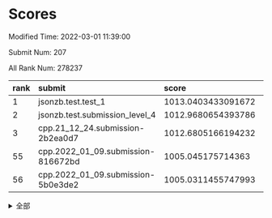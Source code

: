# Scores

Modified Time: 2022-03-01 11:39:00

Submit Num: 207

All Rank Num: 278237

| rank |               submit               |       score        |       sigma        | pk_num |
| :--- | :--------------------------------- | :----------------- | :----------------- | :----- |
| 1    | jsonzb.test.test_1                 | 1013.0403433091672 | 0.7758772236771889 | 5371   |
| 2    | jsonzb.test.submission_level_4     | 1012.9680654393786 | 0.8036193471787234 | 5375   |
| 3    | cpp.21_12_24.submission-2b2ea0d7   | 1012.6805166194232 | 0.7690957986228099 | 5377   |
| 55   | cpp.2022_01_09.submission-816672bd | 1005.045175714363  | 0.7065294682290799 | 5379   |
| 56   | cpp.2022_01_09.submission-5b0e3de2 | 1005.0311455747993 | 0.7081604529750251 | 5376   |


<details>
<summary>全部</summary>

| rank |                 submit                 |       score        |       sigma        | pk_num |
| :--- | :------------------------------------- | :----------------- | :----------------- | :----- |
| 1    | jsonzb.test.test_1                     | 1013.0403433091672 | 0.7758772236771889 | 5371   |
| 2    | jsonzb.test.submission_level_4         | 1012.9680654393786 | 0.8036193471787234 | 5375   |
| 3    | cpp.21_12_24.submission-2b2ea0d7       | 1012.6805166194232 | 0.7690957986228099 | 5377   |
| 4    | gobigger.level_3.submission_level_3_29 | 1012.6234602728221 | 0.761433349566333  | 5375   |
| 5    | gobigger.level_3.submission_level_3_43 | 1011.7792642500625 | 0.7928771086976748 | 5376   |
| 6    | gobigger.level_3.submission_level_3_25 | 1011.7547621153142 | 0.767706475952377  | 5383   |
| 7    | gobigger.level_3.submission_level_3_2  | 1011.5125446613079 | 0.7854935314508726 | 5376   |
| 8    | gobigger.level_3.submission_level_3_24 | 1011.3077666417153 | 0.7707787746504444 | 5373   |
| 9    | gobigger.level_3.submission_level_3_27 | 1011.2577523184145 | 0.7714653905233182 | 5379   |
| 10   | gobigger.level_3.submission_level_3_48 | 1011.1193382683175 | 0.7638983499968025 | 5375   |
| 11   | gobigger.level_3.submission_level_3_15 | 1011.0221512917    | 0.7869648208561912 | 5378   |
| 12   | gobigger.level_3.submission_level_3_44 | 1010.8752619882073 | 0.7530096113772198 | 5380   |
| 13   | gobigger.level_3.submission_level_3_33 | 1010.8011078252273 | 0.7860037546570287 | 5381   |
| 14   | gobigger.level_3.submission_level_3_18 | 1010.7976187730679 | 0.7513324897798678 | 5376   |
| 15   | gobigger.level_3.submission_level_3_13 | 1010.7598231374535 | 0.7634710362338785 | 5373   |
| 16   | gobigger.level_3.submission_level_3_4  | 1010.7532380691136 | 0.770520131924479  | 5376   |
| 17   | gobigger.level_3.submission_level_3_10 | 1010.7419435624021 | 0.7624905912688967 | 5377   |
| 18   | gobigger.level_3.submission_level_3_1  | 1010.7317117188414 | 0.7552031423408498 | 5379   |
| 19   | gobigger.level_3.submission_level_3_38 | 1010.6348244107439 | 0.7702293299096612 | 5376   |
| 20   | gobigger.level_3.submission_level_3_39 | 1010.597613686108  | 0.7447739913080282 | 5382   |
| 21   | gobigger.level_3.submission_level_3_28 | 1010.5328394327785 | 0.7718677736100054 | 5368   |
| 22   | gobigger.level_3.submission_level_3_7  | 1010.4980828455592 | 0.7793104799791734 | 5376   |
| 23   | gobigger.level_3.submission_level_3_42 | 1010.4044656649057 | 0.7801002388549622 | 5378   |
| 24   | gobigger.level_3.submission_level_3_34 | 1010.3648408294291 | 0.7415982716047591 | 5377   |
| 25   | gobigger.level_3.submission_level_3_23 | 1010.3322878736208 | 0.7516236867983859 | 5380   |
| 26   | gobigger.level_3.submission_level_3_5  | 1010.3164563069437 | 0.7795793684505264 | 5374   |
| 27   | gobigger.level_3.submission_level_3_14 | 1010.2422795514784 | 0.7542511402474341 | 5379   |
| 28   | gobigger.level_3.submission_level_3_40 | 1010.1205455369142 | 0.7576435382688664 | 5381   |
| 29   | gobigger.level_3.submission_level_3_30 | 1010.0437398606286 | 0.7587199756086693 | 5371   |
| 30   | gobigger.level_3.submission_level_3_12 | 1009.9523145229588 | 0.7418457684711999 | 5378   |
| 31   | gobigger.level_3.submission_level_3_37 | 1009.8204012291508 | 0.7537274640329668 | 5374   |
| 32   | gobigger.level_3.submission_level_3_35 | 1009.7845716886808 | 0.749428726070032  | 5376   |
| 33   | gobigger.level_3.submission_level_3_19 | 1009.729738664761  | 0.7437103580733072 | 5374   |
| 34   | gobigger.level_3.submission_level_3_36 | 1009.6774874433202 | 0.7397315383958804 | 5374   |
| 35   | gobigger.level_3.submission_level_3_16 | 1009.6173933934554 | 0.7580987112556954 | 5380   |
| 36   | gobigger.level_3.submission_level_3_6  | 1009.5942987822449 | 0.744798662229644  | 5375   |
| 37   | gobigger.level_3.submission_level_3_49 | 1009.5116678969621 | 0.750166381047535  | 5378   |
| 38   | gobigger.level_3.submission_level_3_31 | 1009.4156801878661 | 0.7274361941463463 | 5372   |
| 39   | gobigger.level_3.submission_level_3_22 | 1009.4076521692396 | 0.7700488123337476 | 5370   |
| 40   | gobigger.level_3.submission_level_3_3  | 1009.2696216318319 | 0.7650090634814857 | 5379   |
| 41   | gobigger.level_3.submission_level_3_20 | 1009.2687880995499 | 0.7540052122906685 | 5379   |
| 42   | gobigger.level_3.submission_level_3_41 | 1009.2534954479182 | 0.7244750052332044 | 5375   |
| 43   | gobigger.level_3.submission_level_3_32 | 1009.2534099688851 | 0.7445929406248852 | 5374   |
| 44   | gobigger.level_3.submission_level_3_17 | 1009.239568600125  | 0.7561766672686934 | 5378   |
| 45   | gobigger.level_3.submission_level_3_0  | 1009.2066748277323 | 0.7526351066344975 | 5379   |
| 46   | gobigger.level_3.submission_level_3_9  | 1009.1225268165887 | 0.7486713367475354 | 5380   |
| 47   | gobigger.level_3.submission_level_3_47 | 1009.0325374086938 | 0.7365240089529217 | 5376   |
| 48   | gobigger.level_3.submission_level_3_46 | 1009.0278829305037 | 0.7563781763739665 | 5378   |
| 49   | gobigger.level_3.submission_level_3_45 | 1009.0141297623653 | 0.7448400896736665 | 5376   |
| 50   | gobigger.level_3.submission_level_3_26 | 1009.0006745404607 | 0.7319384744157438 | 5378   |
| 51   | gobigger.level_3.submission_level_3_11 | 1008.9294713820368 | 0.7640602781329965 | 5376   |
| 52   | gobigger.level_3.submission_level_3_21 | 1008.6043273171681 | 0.7478313755839987 | 5374   |
| 53   | gobigger.level_3.submission_level_3_8  | 1008.3871795056748 | 0.7468244232965622 | 5376   |
| 54   | gobigger.level_1.submission_level_1_43 | 1005.0698840625902 | 0.7343827995436641 | 5380   |
| 55   | cpp.2022_01_09.submission-816672bd     | 1005.045175714363  | 0.7065294682290799 | 5379   |
| 56   | cpp.2022_01_09.submission-5b0e3de2     | 1005.0311455747993 | 0.7081604529750251 | 5376   |
| 57   | gobigger.level_1.submission_level_1_5  | 1004.7954795950034 | 0.7266674799628681 | 5377   |
| 58   | gobigger.level_1.submission_level_1_16 | 1004.7690637827453 | 0.7217624783398507 | 5382   |
| 59   | gobigger.level_1.submission_level_1_8  | 1004.516744420043  | 0.7181930900377942 | 5378   |
| 60   | gobigger.level_1.submission_level_1_7  | 1004.2512890409998 | 0.7125960551874382 | 5381   |
| 61   | gobigger.level_1.submission_level_1_19 | 1004.2451652365697 | 0.7158714754099297 | 5377   |
| 62   | gobigger.level_1.submission_level_1_48 | 1004.2300010043549 | 0.7208901156890338 | 5380   |
| 63   | gobigger.level_1.submission_level_1_33 | 1004.1875179317141 | 0.7297965174149612 | 5382   |
| 64   | gobigger.level_1.submission_level_1_14 | 1003.9792797697579 | 0.7167716311850776 | 5376   |
| 65   | gobigger.level_1.submission_level_1_36 | 1003.9479393826945 | 0.7115365882065637 | 5381   |
| 66   | gobigger.level_1.submission_level_1_13 | 1003.9190854468376 | 0.7114049892406595 | 5375   |
| 67   | gobigger.level_1.submission_level_1_30 | 1003.8375383202603 | 0.720122855088022  | 5377   |
| 68   | gobigger.level_1.submission_level_1_39 | 1003.7628032700451 | 0.7248096037611748 | 5377   |
| 69   | gobigger.level_1.submission_level_1_47 | 1003.7623832694295 | 0.7183499989389448 | 5377   |
| 70   | gobigger.level_1.submission_level_1_26 | 1003.7612304262601 | 0.7129165925144221 | 5380   |
| 71   | gobigger.level_1.submission_level_1_1  | 1003.7608199516188 | 0.7273154313386713 | 5377   |
| 72   | gobigger.level_1.submission_level_1_20 | 1003.6585411263485 | 0.7173509621040076 | 5374   |
| 73   | gobigger.level_1.submission_level_1_3  | 1003.6490391490585 | 0.724389819982173  | 5378   |
| 74   | gobigger.level_1.submission_level_1_17 | 1003.6143660736894 | 0.7136203658216259 | 5378   |
| 75   | gobigger.level_1.submission_level_1_9  | 1003.5812530196266 | 0.7093307352234153 | 5381   |
| 76   | gobigger.level_1.submission_level_1_11 | 1003.488458860119  | 0.7143889560935187 | 5381   |
| 77   | gobigger.level_1.submission_level_1_37 | 1003.4616774757368 | 0.714928787954695  | 5379   |
| 78   | gobigger.level_1.submission_level_1_6  | 1003.4159495300597 | 0.7125004676193222 | 5380   |
| 79   | gobigger.level_1.submission_level_1_49 | 1003.3903999496248 | 0.7224720735520962 | 5377   |
| 80   | gobigger.level_1.submission_level_1_12 | 1003.3845170080358 | 0.7093138916886705 | 5376   |
| 81   | gobigger.level_1.submission_level_1_28 | 1003.3725074780075 | 0.707741549542045  | 5383   |
| 82   | gobigger.level_1.submission_level_1_31 | 1003.2946184887005 | 0.7083663322752756 | 5376   |
| 83   | gobigger.level_1.submission_level_1_32 | 1003.2712404372058 | 0.7196316713368786 | 5373   |
| 84   | gobigger.level_1.submission_level_1_22 | 1003.2067649329684 | 0.7192088142850985 | 5373   |
| 85   | gobigger.level_1.submission_level_1_35 | 1003.2046016358121 | 0.725618560899977  | 5374   |
| 86   | gobigger.level_1.submission_level_1_18 | 1003.1879493044762 | 0.7182743466549524 | 5378   |
| 87   | gobigger.level_1.submission_level_1_0  | 1003.1475656950217 | 0.7116915379594728 | 5379   |
| 88   | gobigger.level_1.submission_level_1_29 | 1003.0401961450103 | 0.7146374009373753 | 5383   |
| 89   | gobigger.level_1.submission_level_1_46 | 1003.0143049829169 | 0.708390876541554  | 5380   |
| 90   | gobigger.level_1.submission_level_1_38 | 1003.0136228348427 | 0.7223959568592583 | 5374   |
| 91   | gobigger.level_1.submission_level_1_34 | 1002.9844775118161 | 0.7211820533611105 | 5380   |
| 92   | gobigger.level_1.submission_level_1_23 | 1002.9744204125083 | 0.7176564167131524 | 5379   |
| 93   | gobigger.level_1.submission_level_1_41 | 1002.9738812754637 | 0.7162389526316745 | 5381   |
| 94   | gobigger.level_1.submission_level_1_25 | 1002.9482797807532 | 0.7191512742504744 | 5379   |
| 95   | gobigger.level_1.submission_level_1_10 | 1002.914609032941  | 0.7279706473318464 | 5373   |
| 96   | gobigger.level_1.submission_level_1_15 | 1002.9110909394747 | 0.713880370785121  | 5376   |
| 97   | gobigger.level_1.submission_level_1_44 | 1002.7860203639723 | 0.709296063151103  | 5381   |
| 98   | gobigger.level_1.submission_level_1_24 | 1002.7693568007885 | 0.7204981970357349 | 5380   |
| 99   | gobigger.level_1.submission_level_1_21 | 1002.7182132507409 | 0.7160164728822338 | 5374   |
| 100  | gobigger.level_1.submission_level_1_27 | 1002.3407002551894 | 0.7193404024626849 | 5380   |
| 101  | gobigger.level_1.submission_level_1_4  | 1002.2988460839648 | 0.7203206902689887 | 5372   |
| 102  | gobigger.level_1.submission_level_1_45 | 1002.1791031612516 | 0.7122700816795248 | 5380   |
| 103  | gobigger.level_1.submission_level_1_42 | 1002.1498161966167 | 0.7224699340112375 | 5379   |
| 104  | gobigger.level_1.submission_level_1_2  | 1002.1392662622837 | 0.7132119997858235 | 5378   |
| 105  | gobigger.level_1.submission_level_1_40 | 1000.8786231991307 | 0.7160575199837881 | 5381   |
| 106  | gobigger.random.submission_random_19   | 997.2319734474853  | 0.7322838232585901 | 5379   |
| 107  | gobigger.random.submission_random_24   | 997.0684999947339  | 0.7065308198083811 | 5377   |
| 108  | gobigger.random.submission_random_38   | 996.933158942233   | 0.7182216335783606 | 5375   |
| 109  | gobigger.random.submission_random_40   | 996.8334822886699  | 0.7104828940381013 | 5374   |
| 110  | gobigger.random.submission_random_30   | 996.813665887449   | 0.7018327713728365 | 5376   |
| 111  | gobigger.random.submission_random_39   | 996.6244065024626  | 0.7111290681367187 | 5378   |
| 112  | gobigger.random.submission_random_25   | 996.6172658533368  | 0.7030395380203661 | 5383   |
| 113  | gobigger.random.submission_random_37   | 996.5417103773154  | 0.7039910813331975 | 5378   |
| 114  | gobigger.random.submission_random_5    | 996.4569941033966  | 0.6952978837949778 | 5378   |
| 115  | gobigger.random.submission_random_36   | 996.4508689994448  | 0.7188265854203514 | 5371   |
| 116  | gobigger.random.submission_random_45   | 996.3915002235501  | 0.7017439736012117 | 5380   |
| 117  | gobigger.random.submission_random_28   | 996.2864332387968  | 0.7253757094672323 | 5377   |
| 118  | gobigger.random.submission_random_26   | 996.1930869492248  | 0.7050514038869696 | 5374   |
| 119  | gobigger.random.submission_random_20   | 996.1513835121052  | 0.7144935121764527 | 5375   |
| 120  | gobigger.random.submission_random_18   | 996.0629916304684  | 0.711203680854226  | 5376   |
| 121  | gobigger.random.submission_random_33   | 996.0414372389707  | 0.7126886885332264 | 5374   |
| 122  | gobigger.random.submission_random_27   | 996.0402041736835  | 0.7192170839300801 | 5376   |
| 123  | gobigger.random.submission_random_35   | 996.0358190447179  | 0.7042872082871564 | 5376   |
| 124  | gobigger.random.submission_random_7    | 996.0126413203975  | 0.7085558725443181 | 5371   |
| 125  | gobigger.random.submission_random_2    | 995.9860056332625  | 0.7196891774105624 | 5379   |
| 126  | gobigger.random.submission_random_49   | 995.9504701940201  | 0.7030255716501687 | 5374   |
| 127  | gobigger.random.submission_random_43   | 995.9339186888669  | 0.7208597172409259 | 5373   |
| 128  | gobigger.random.submission_random_1    | 995.9320313543251  | 0.7183560596042332 | 5379   |
| 129  | gobigger.random.submission_random_32   | 995.8962605764108  | 0.7159900519957253 | 5379   |
| 130  | gobigger.random.submission_random_31   | 995.866311544      | 0.7357492332014899 | 5379   |
| 131  | gobigger.random.submission_random_34   | 995.8390352847638  | 0.7189698740805686 | 5374   |
| 132  | gobigger.random.submission_random_48   | 995.8246126603137  | 0.7109056592125178 | 5377   |
| 133  | gobigger.random.submission_random_4    | 995.80084149728    | 0.724589448297888  | 5378   |
| 134  | gobigger.random.submission_random_16   | 995.680166089268   | 0.7140214179199686 | 5377   |
| 135  | gobigger.random.submission_random_12   | 995.6532620970419  | 0.7140853407710661 | 5381   |
| 136  | gobigger.random.submission_random_0    | 995.641146828835   | 0.7010510401232825 | 5376   |
| 137  | gobigger.random.submission_random_47   | 995.635358284714   | 0.7274118253902045 | 5375   |
| 138  | gobigger.random.submission_random_41   | 995.6106805653241  | 0.7095245842291326 | 5372   |
| 139  | gobigger.random.submission_random_9    | 995.5687311442612  | 0.7075648527307222 | 5372   |
| 140  | gobigger.random.submission_random_15   | 995.443059356558   | 0.7187061525042162 | 5379   |
| 141  | gobigger.random.submission_random_29   | 995.3582033015513  | 0.7169918121749784 | 5375   |
| 142  | gobigger.random.submission_random_42   | 995.3384026807989  | 0.7326999756146771 | 5378   |
| 143  | gobigger.random.submission_random_17   | 995.2824703236319  | 0.722494860844285  | 5373   |
| 144  | gobigger.random.submission_random_11   | 995.2698214651429  | 0.7373004446226223 | 5375   |
| 145  | gobigger.random.submission_random_10   | 995.2503300502003  | 0.7126181092861223 | 5381   |
| 146  | gobigger.random.submission_random_23   | 995.2130472260175  | 0.7117461986072285 | 5377   |
| 147  | gobigger.random.submission_random_44   | 995.0861345064106  | 0.7107467111123994 | 5375   |
| 148  | gobigger.random.submission_random_8    | 995.0841746833504  | 0.710443572212854  | 5372   |
| 149  | gobigger.random.submission_random_13   | 994.8802143772633  | 0.7291415328497326 | 5372   |
| 150  | gobigger.random.submission_random_22   | 994.8281215367375  | 0.712940665420302  | 5377   |
| 151  | gobigger.random.submission_random_3    | 994.5897752097976  | 0.710870910836327  | 5378   |
| 152  | gobigger.random.submission_random_21   | 994.571238857505   | 0.7247385682598418 | 5377   |
| 153  | gobigger.random.submission_random_14   | 994.4926452081719  | 0.7219665642801832 | 5375   |
| 154  | gobigger.random.submission_random_6    | 994.408152860435   | 0.7261136806701848 | 5374   |
| 155  | gobigger.level_2.submission_level_2_44 | 994.1823720154285  | 0.7301257057851644 | 5372   |
| 156  | gobigger.random.submission_random_46   | 994.0235496364087  | 0.732725998562292  | 5374   |
| 157  | gobigger.level_2.submission_level_2_37 | 993.7893828284365  | 0.7274326457841747 | 5376   |
| 158  | gobigger.level_2.submission_level_2_6  | 993.7011023389346  | 0.755425464588741  | 5377   |
| 159  | gobigger.level_2.submission_level_2_2  | 993.621710554162   | 0.7303144771566955 | 5377   |
| 160  | gobigger.level_2.submission_level_2_11 | 993.5418623674061  | 0.7214536559906357 | 5377   |
| 161  | gobigger.level_2.submission_level_2_33 | 993.4728754468986  | 0.7399919832142448 | 5371   |
| 162  | gobigger.level_2.submission_level_2_22 | 993.360884299919   | 0.7346437298917681 | 5379   |
| 163  | gobigger.level_2.submission_level_2_5  | 993.3187584183017  | 0.7383134986985164 | 5375   |
| 164  | gobigger.level_2.submission_level_2_14 | 993.1479778750904  | 0.7451446546370238 | 5374   |
| 165  | gobigger.level_2.submission_level_2_3  | 993.0957680325164  | 0.7350947065705247 | 5374   |
| 166  | gobigger.level_2.submission_level_2_25 | 993.0399536380025  | 0.7310659448403339 | 5374   |
| 167  | gobigger.level_2.submission_level_2_42 | 992.8125276628488  | 0.7496572467275696 | 5374   |
| 168  | gobigger.level_2.submission_level_2_20 | 992.7337037503613  | 0.7472896347835281 | 5375   |
| 169  | gobigger.level_2.submission_level_2_43 | 992.7200300610419  | 0.7740065133173564 | 5372   |
| 170  | gobigger.level_2.submission_level_2_28 | 992.6397198093574  | 0.7580487351690689 | 5377   |
| 171  | gobigger.level_2.submission_level_2_31 | 992.6137860732549  | 0.7320405875475156 | 5374   |
| 172  | gobigger.level_2.submission_level_2_40 | 992.603705476499   | 0.7488153184102826 | 5367   |
| 173  | gobigger.level_2.submission_level_2_48 | 992.4149578929937  | 0.7466967327215683 | 5379   |
| 174  | gobigger.level_2.submission_level_2_7  | 992.3902085652329  | 0.7517663373159349 | 5378   |
| 175  | gobigger.level_2.submission_level_2_27 | 992.2863241820764  | 0.7492791627782253 | 5377   |
| 176  | gobigger.level_2.submission_level_2_21 | 992.27332031062    | 0.7448009128301825 | 5375   |
| 177  | gobigger.level_2.submission_level_2_4  | 992.2253848097432  | 0.7494917640328013 | 5378   |
| 178  | gobigger.level_2.submission_level_2_8  | 992.2253686878847  | 0.7423206923654465 | 5381   |
| 179  | gobigger.level_2.submission_level_2_10 | 992.1886099003144  | 0.7309679697123781 | 5372   |
| 180  | gobigger.level_2.submission_level_2_15 | 992.1352004740077  | 0.7346425301859894 | 5379   |
| 181  | gobigger.level_2.submission_level_2_18 | 992.0132014447764  | 0.7534659784422236 | 5382   |
| 182  | gobigger.level_2.submission_level_2_34 | 991.9287680704622  | 0.7419341162386139 | 5374   |
| 183  | gobigger.level_2.submission_level_2_38 | 991.8839440130887  | 0.755910048746866  | 5376   |
| 184  | gobigger.level_2.submission_level_2_17 | 991.8682939670091  | 0.7605082808100141 | 5375   |
| 185  | gobigger.level_2.submission_level_2_30 | 991.7339718182808  | 0.7617032487137964 | 5378   |
| 186  | gobigger.level_2.submission_level_2_49 | 991.699408417117   | 0.7294366097956821 | 5375   |
| 187  | gobigger.level_2.submission_level_2_12 | 991.698247089124   | 0.7806934298124564 | 5376   |
| 188  | gobigger.level_2.submission_level_2_16 | 991.6870920854911  | 0.7368567456629517 | 5378   |
| 189  | gobigger.level_2.submission_level_2_32 | 991.6548914095303  | 0.7762269845643747 | 5374   |
| 190  | gobigger.level_2.submission_level_2_23 | 991.5183032450826  | 0.7516064953987271 | 5380   |
| 191  | gobigger.level_2.submission_level_2_36 | 991.3871323351384  | 0.7604784085267604 | 5376   |
| 192  | gobigger.level_2.submission_level_2_47 | 991.364519364812   | 0.7518433463499429 | 5380   |
| 193  | gobigger.level_2.submission_level_2_39 | 991.3309900372786  | 0.7665312000219096 | 5367   |
| 194  | gobigger.level_2.submission_level_2_41 | 991.3115149125125  | 0.7629358796247978 | 5377   |
| 195  | gobigger.level_2.submission_level_2_9  | 991.2843054721075  | 0.7321238449046934 | 5378   |
| 196  | gobigger.level_2.submission_level_2_24 | 991.2728452428836  | 0.7378960295837856 | 5373   |
| 197  | gobigger.level_2.submission_level_2_29 | 991.1630092895803  | 0.7852324863734176 | 5372   |
| 198  | gobigger.level_2.submission_level_2_46 | 991.1295860285147  | 0.7487775558380093 | 5370   |
| 199  | gobigger.level_2.submission_level_2_35 | 990.8201252136982  | 0.7530079688899152 | 5372   |
| 200  | gobigger.level_2.submission_level_2_45 | 990.7754556419819  | 0.7697486315851063 | 5378   |
| 201  | gobigger.level_2.submission_level_2_0  | 990.7408737021088  | 0.7768210240464729 | 5377   |
| 202  | gobigger.level_2.submission_level_2_1  | 990.5409961268176  | 0.759043492677372  | 5377   |
| 203  | gobigger.level_2.submission_level_2_26 | 990.4694569270637  | 0.7646847946755106 | 5376   |
| 204  | gobigger.level_2.submission_level_2_19 | 990.1805456105402  | 0.7777252219948667 | 5373   |
| 205  | gobigger.level_2.submission_level_2_13 | 989.9405356129076  | 0.7854683486991729 | 5375   |
| 206  | gobigger.none.submission_none_0        | 977.4861403365986  | 1.3463632592094388 | 5380   |
| 207  | gobigger.none.submission_none_1        | 974.9928731670811  | 1.543761516537556  | 5380   |

</details>